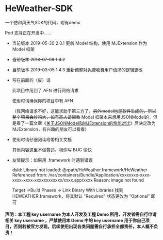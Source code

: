 # HeWeather-SDK
一个仿和风天气SDK的代码，附有demo

Pod 支持正在开发中……

 * 当前版本 2019-05-30 2.0.1 更新 Model 结构，使用 MJExtension 作为 Model 框架

 * ~~当前版本 2018-07-06 1.4.2~~

 * ~~当前版本 2019-03-05 1.4.3 重新调整对免费收费用户请求的逻辑更改~~

 * 写在前面的（废）话

   此项目中用到了 AFN 进行网络请求

   使用时请确保你的项目中有 AFN

   （我网络请求不好，这能求助于第三方了，~~另外model也是软件生成的，所以整个项目会炒鸡大，如有高人请赐教~~ Model 框架本来想用JSONModel的，但是看了一篇文章《[关于JSONModel和MJExtension的性能对比](https://www.jianshu.com/p/6d59872cf499)》后决定改为 MJExtension，有兴趣的朋友可以看看）

 * 使用时请仔细阅读附带相关文档

   其他内容这里不做赘述，祝你写 BUG 愉快

 * 友情提示：如果用 .framework 时遇到错误

   dyld: Library not loaded: @rpath/HeWeather.framework/HeWeather
   Referenced from: /var/containers/Bundle/Application/xxxxxxxx-xxxx-xxxx-xxxx-xxxxxxxxxxxx/xxxx.app/xxxx
   Reason: image not found

   Target ->Build Phases -> Link Binary With Libraries 找到 HEWEATHER.framework，将其默认 "Required" 状态更改为 "Optional" 即可

#### 声明：本工程 key username 为本人开发及工程 Demo 所用，开发者需自行申请相关 key username ，严禁使用本 Demo 中的 key username 用于你自己项目，否则若被官方发现，后续使用出现各类问题需自行承担全部责任，本人概不负责！
